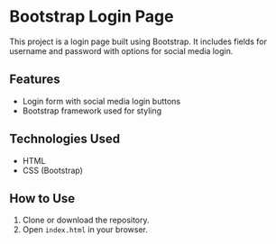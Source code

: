 # Bootstrap Login Page

This project is a login page built using Bootstrap. It includes fields for username and password with options for social media login.

## Features
- Login form with social media login buttons
- Bootstrap framework used for styling

## Technologies Used
- HTML
- CSS (Bootstrap)

## How to Use
1. Clone or download the repository.
2. Open `index.html` in your browser.
